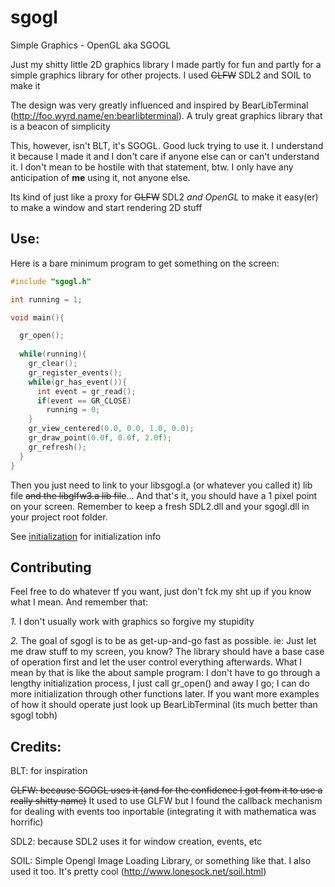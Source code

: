 # sgogl
Simple Graphics - OpenGL
aka SGOGL

Just my shitty little 2D graphics library I made partly for fun and partly for a simple graphics library for other projects. I used ~~GLFW~~ SDL2 and SOIL to make it

The design was very greatly influenced and inspired by BearLibTerminal (http://foo.wyrd.name/en:bearlibterminal). A truly great graphics library that is a beacon of simplicity

This, however, isn't BLT, it's SGOGL. Good luck trying to use it. I understand it because I made it and I don't care if anyone else can or can't understand it. I don't mean to be hostile with that statement, btw. I only have any anticipation of **me** using it, not anyone else.

Its kind of just like a proxy for ~~GLFW~~ SDL2 *and OpenGL* to make it easy(er) to make a window and start rendering 2D stuff

## Use:

Here is a bare minimum program to get something on the screen:

```c
#include "sgogl.h"

int running = 1;

void main(){

  gr_open();
  
  while(running){
    gr_clear();
    gr_register_events();
    while(gr_has_event()){
      int event = gr_read();
      if(event == GR_CLOSE)
        running = 0;
    }
    gr_view_centered(0.0, 0.0, 1.0, 0.0);
    gr_draw_point(0.0f, 0.0f, 2.0f);
    gr_refresh();
  }
}
```

Then you just need to link to your libsgogl.a (or whatever you called it) lib file ~~and the libglfw3.a lib file~~... And that's it, you should have a 1 pixel point on your screen. Remember to keep a fresh SDL2.dll and your sgogl.dll in your project root folder.

See [initialization](./documentation_initialization.md) for initialization info

## Contributing

Feel free to do whatever tf you want, just don't fck my sht up if you know what I mean. And remember that:

*1.* I don't usually work with graphics so forgive my stupidity

*2.* The goal of sgogl is to be as get-up-and-go fast as possible. ie: Just let me draw stuff to my screen, you know? The library should have a base case of operation first and let the user control everything afterwards. What I mean by that is like the about sample program: I don't have to go through a lengthy initialization process, I just call gr_open() and away I go; I can do more initialization through other functions later. If you want more examples of how it should operate just look up BearLibTerminal (its much better than sgogl tobh)

## Credits:

BLT: for inspiration

~~GLFW: because SGOGL uses it (and for the confidence I got from it to use a really shitty name)~~
It used to use GLFW but I found the callback mechanism for dealing with events too inportable (integrating it with mathematica was horrific)

SDL2: because SDL2 uses it for window creation, events, etc

SOIL: Simple Opengl Image Loading Library, or something like that. I also used it too. It's pretty cool (http://www.lonesock.net/soil.html)

